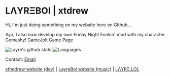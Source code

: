 # LΛYRΞBOI | xtdrew
Hi, I'm just doing something on my website here on Github...

Ayo, I also now develop my own Friday Night Funkin' mod with my character Gemashy!
[GameJolt Game Page](https://gamejolt.com/games/gemashy/647186)

![Layre's github stats](https://github-readme-stats.vercel.app/api?username=LayreBoi&count_private=false&show_icons=true&include_all_commits=true&hide_border=true&count_private=true&bg_color=23,AA55CC,51B0F2&text_color=ffffff&title_color=ffffff&icon_color=ffffff)
![Languages](https://github-readme-stats.vercel.app/api/top-langs/?username=LayreBoi&count_private=true&show_icons=true&include_all_commits=true&hide_border=true&count_private=true&bg_color=23,AA55CC,51B0F2&text_color=ffffff&title_color=ffffff&icon_color=ffffff)

Contact: [Email](mailto:layreboi@mailayre.com)

[xthedrew website (dev)](https://xtdrew.xyz/) | [LayreBoi website (music)](https://next.layreboi.me/) | [LΛYRΞ.LOL](https://www.layre.lol/)
